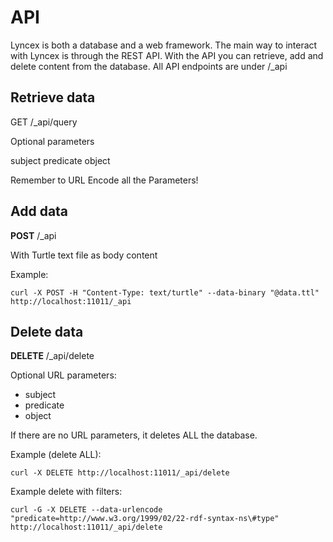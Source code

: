 # API

Lyncex is both a database and a web framework. The main way to interact with Lyncex is through the REST API. With the API you can retrieve, add and delete content from the database. All API endpoints are under /_api

## Retrieve data

GET /_api/query

Optional parameters

subject 
predicate
object

Remember to URL Encode all the Parameters!

## Add data
**POST** /_api

With Turtle text file as body content

Example:
```
curl -X POST -H "Content-Type: text/turtle" --data-binary "@data.ttl" http://localhost:11011/_api
```

## Delete data
**DELETE** /_api/delete

Optional URL parameters:
* subject
* predicate
* object

If there are no URL parameters, it deletes ALL the database.

Example (delete ALL):
```
curl -X DELETE http://localhost:11011/_api/delete
```

Example delete with filters:
```
curl -G -X DELETE --data-urlencode "predicate=http://www.w3.org/1999/02/22-rdf-syntax-ns\#type" http://localhost:11011/_api/delete
```
